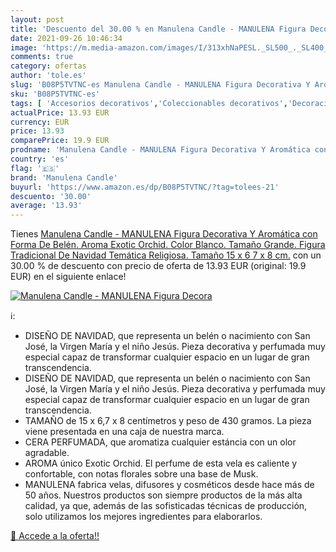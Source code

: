 ```yaml
---
layout: post
title: 'Descuento del 30.00 % en Manulena Candle - MANULENA Figura Decora'
date: 2021-09-26 10:46:34
image: 'https://m.media-amazon.com/images/I/313xhNaPESL._SL500_._SL400_.jpg'
comments: true
category: ofertas
author: 'tole.es'
slug: 'B08P5TVTNC-es Manulena Candle - MANULENA Figura Decorativa Y Aromática...'
sku: 'B08P5TVTNC-es'
tags: [ 'Accesorios decorativos','Coleccionables decorativos','Decoración del hogar','Figuritas decorativas','Hogar y cocina','manulena candle','navidad', ]
actualPrice: 13.93 EUR
currency: EUR
price: 13.93
comparePrice: 19.9 EUR
prodname: 'Manulena Candle - MANULENA Figura Decorativa Y Aromática con Forma De Belén. Aroma Exotic Orchid. Color Blanco. Tamaño Grande. Figura Tradicional De Navidad Temática Religiosa. Tamaño 15 x 6 7 x 8 cm.'
country: 'es'
flag: '🇪🇸'
brand: 'Manulena Candle'
buyurl: 'https://www.amazon.es/dp/B08P5TVTNC/?tag=tolees-21'
descuento: '30.00'
average: '13.93'
---
```


Tienes [Manulena Candle - MANULENA Figura Decorativa Y Aromática con Forma De Belén. Aroma Exotic Orchid. Color Blanco. Tamaño Grande. Figura Tradicional De Navidad Temática Religiosa. Tamaño 15 x 6 7 x 8 cm.](https://www.amazon.es/dp/B08P5TVTNC/?tag=tolees-21) con un 30.00 % de descuento con precio de oferta de 13.93 EUR (original: 19.9 EUR) en el siguiente enlace!

[![Manulena Candle - MANULENA Figura Decora](https://m.media-amazon.com/images/I/313xhNaPESL._SL500_._SL400_.jpg)](https://www.amazon.es/dp/B08P5TVTNC/?tag=tolees-21)

ℹ️:

- DISEÑO DE NAVIDAD, que representa un belén o nacimiento con San José, la Virgen María y el niño Jesús. Pieza decorativa y perfumada muy especial capaz de transformar cualquier espacio en un lugar de gran transcendencia.
- DISEÑO DE NAVIDAD, que representa un belén o nacimiento con San José, la Virgen María y el niño Jesús. Pieza decorativa y perfumada muy especial capaz de transformar cualquier espacio en un lugar de gran transcendencia.
- TAMAÑO de 15 x 6,7 x 8 centímetros y peso de 430 gramos. La pieza viene presentada en una caja de nuestra marca.
- CERA PERFUMADA, que aromatiza cualquier estáncia con un olor agradable.
- AROMA único Exotic Orchid. El perfume de esta vela es caliente y confortable, con notas florales sobre una base de Musk.
- MANULENA fabrica velas, difusores y cosméticos desde hace más de 50 años. Nuestros productos son siempre productos de la más alta calidad, ya que, además de las sofisticadas técnicas de producción, solo utilizamos los mejores ingredientes para elaborarlos.

[🛒 Accede a la oferta!!](https://www.amazon.es/dp/B08P5TVTNC/?tag=tolees-21)
